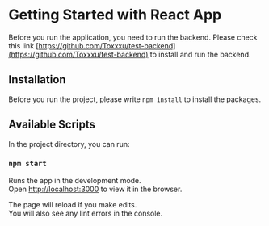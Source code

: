 # Getting Started with React App

Before you run the application, you need to run the backend. 
Please check this link [https://github.com/Toxxxu/test-backend](https://github.com/Toxxxu/test-backend) to install and run the backend.

## Installation

Before you run the project, please write `npm install` to install the packages.

## Available Scripts

In the project directory, you can run:

### `npm start`

Runs the app in the development mode.\
Open [http://localhost:3000](http://localhost:3000) to view it in the browser.

The page will reload if you make edits.\
You will also see any lint errors in the console.
